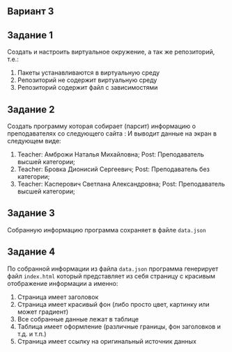 ## Вариант 3

## Задание 1

Создать и настроить виртуальное окружение, а так же репозиторий, т.е.:

1. Пакеты устанавливаются в виртуальную среду
2. Репозиторий не содержит виртуальную среду
3. Репозиторий содержит файл с зависимостями

## Задание 2
Создать программу которая собирает (парсит) информацию о преподавателях со следующего сайта : 
И выводит данные на экран в следующем виде:
1. Teacher: Амброжи Наталья Михайловна; Post: Преподаватель высшей категории;
2. Teacher: Бровка Дионисий Сергеевич; Post: Преподаватель без категории;
3. Teacher: Касперович Светлана Александровна; Post: Преподаватель высшей категории;

## Задание 3

Собранную информацию программа сохраняет в файле `data.json`

## Задание 4

По собранной информации из файла `data.json` программа генерирует файл `index.html` который представляет из себя страницу с красивым отображение информации а именно:

1. Страница имеет заголовок
2. Страница имеет красивый фон (либо просто цвет, картинку или может градиент)
3. Все собранные данные лежат в таблице
4. Таблица имеет оформление (различные границы, фон заголовков и т.д. и т.п.)
5. Страница имеет ссылку на оригинальный источник данных
